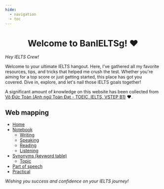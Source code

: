 ```yaml
---
hide:
  - navigation
  - toc
---
```

# <center>Welcome to **BanIELTSg**! ❤️<center/>

*Hey IELTS Crew!*

Welcome to your ultimate IELTS hangout. Here, I've gathered all my favorite resources, tips, and tricks that helped me crush the test. Whether you're aiming for a top score or just getting started, this place has got you covered. Dive in, explore, and let's nail those IELTS goals together!

A significant amount of knowledge on this website has been collected from [Võ Đức Toàn (Anh ngữ Toàn Đạt - TOEIC, IELTS, VSTEP B1)](https://www.facebook.com/aceenglish.vincent) ❤️.

## Web mapping
- [Home](index.md)
- [Notebook](#web-mapping)
    - [Writing](writing/index.md)
    - [Speaking](speaking/index.md)
    - [Reading](reading/index.md)
    - [Listening](listening/index.md)
- [Synonyms (keyword table)](synonyms/index.md)
    - [Topic](synonyms/topicsynonyms.md)
- [Part of speech](wordform/index.md)
- [Practical](practicalsources.md)

*Wishing you success and confidence on your IELTS journey!*